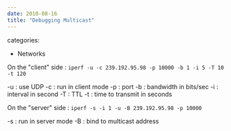 ```yaml
---
date: 2010-08-16
title: "Debugging Multicast"
---
```








categories:
- Networks


On the "client" side :
`iperf -u -c 239.192.95.98 -p 10000 -b 1 -i 5 -T 10 -t 120`

-u : use UDP
-c : run in client mode 
-p : port
-b : bandwidth in bits/sec
-i : interval in second
-T : TTL
-t : time to transmit in seconds

On the "server" side :
`iperf -s -i 1 -u -B 239.192.95.98 -p 10000`

-s : run in server mode 
-B : bind to multicast address
